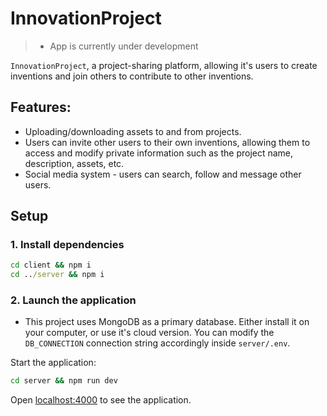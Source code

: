 # InnovationProject

> * App is currently under development

```InnovationProject```, a project-sharing platform, allowing it's users to create inventions and join others to contribute to other inventions.

## Features:
* Uploading/downloading assets to and from projects.
* Users can invite other users to their own inventions, allowing them to access and modify private information such as the project name, description, assets, etc.
* Social media system - users can search, follow and message other users.

## Setup

### 1. Install dependencies

```cmd
cd client && npm i
cd ../server && npm i
```

### 2. Launch the application

* This project uses MongoDB as a primary database. Either install it on your computer, or use it's cloud version. You can modify the ```DB_CONNECTION``` connection string accordingly inside ```server/.env```.


Start the application:
```cmd
cd server && npm run dev
```

Open [localhost:4000](http://localhost:3000) to see the application.
